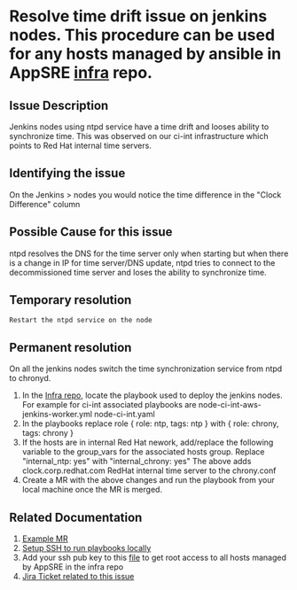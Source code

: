 # Resolve time drift issue on jenkins nodes. This procedure can be used for any hosts managed by ansible in AppSRE [infra](https://gitlab.cee.redhat.com/app-sre/infra/-/tree/master/ansible/playbooks) repo.

## Issue Description
Jenkins nodes using ntpd service have a time drift and looses ability to synchronize time.
This was observed on our ci-int infrastructure which points to Red Hat internal time servers.

## Identifying the issue
On the Jenkins > nodes you would notice the time difference in the "Clock Difference" column

## Possible Cause for this issue
ntpd resolves the DNS for the time server only when starting but when there is a change in IP for time server/DNS update, ntpd tries to connect to the decommissioned time server and loses the ability to synchronize time.

## Temporary resolution
    Restart the ntpd service on the node

## Permanent resolution
On all the jenkins nodes switch the time synchronization service from ntpd to chronyd.

1. In the [Infra repo](https://gitlab.cee.redhat.com/app-sre/infra/-/tree/master/ansible/playbooks), locate the playbook used to deploy the jenkins nodes. 
For example for ci-int associated playbooks are
    node-ci-int-aws-jenkins-worker.yml
    node-ci-int.yaml
2. In the playbooks replace role 
    { role: ntp, tags: ntp }
    with
    { role: chrony, tags: chrony }
3. If the hosts are in internal Red Hat nework, add/replace the following variable to the group_vars for the associated hosts group.
Replace "internal_ntp: yes" with "internal_chrony: yes"
The above adds clock.corp.redhat.com RedHat internal time server to the chrony.conf 
4. Create a MR with the above changes and run the playbook from your local machine once the MR is merged.

## Related Documentation
1. [Example MR](https://gitlab.cee.redhat.com/app-sre/infra/-/merge_requests/154)
2. [Setup SSH to run playbooks locally](https://gitlab.cee.redhat.com/app-sre/infra/-/tree/master/ansible#ssh-setup)
3. Add your ssh pub key to this [file](https://gitlab.cee.redhat.com/app-sre/infra/-/blob/master/ansible/hosts/group_vars/all) to get root access to all hosts managed by AppSRE in the infra repo
4. [Jira Ticket related to this issue](https://issues.redhat.com/browse/APPSRE-2420)


